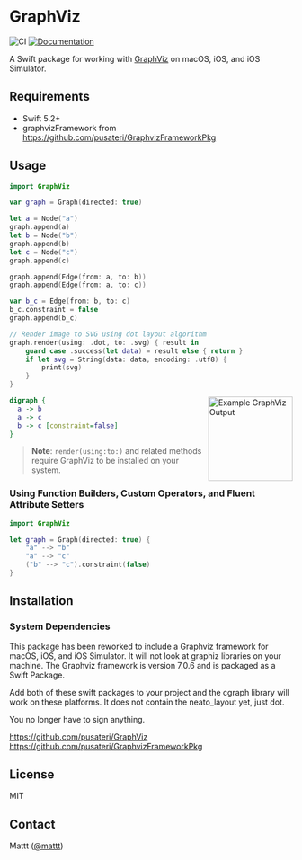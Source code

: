 # GraphViz

![CI][ci badge]
[![Documentation][documentation badge]][documentation]

A Swift package for working with [GraphViz][graphviz] on macOS, iOS, and iOS Simulator.

## Requirements

- Swift 5.2+
- graphvizFramework from https://github.com/pusateri/GraphvizFrameworkPkg

## Usage

```swift
import GraphViz

var graph = Graph(directed: true)

let a = Node("a")
graph.append(a)
let b = Node("b")
graph.append(b)
let c = Node("c")
graph.append(c)

graph.append(Edge(from: a, to: b))
graph.append(Edge(from: a, to: c))

var b_c = Edge(from: b, to: c)
b_c.constraint = false
graph.append(b_c)

// Render image to SVG using dot layout algorithm
graph.render(using: .dot, to: .svg) { result in
    guard case .success(let data) = result else { return } 
    if let svg = String(data: data, encoding: .utf8) {
        print(svg)
    }
}
```

<img src="https://user-images.githubusercontent.com/7659/76256368-108d1600-620d-11ea-9263-d3ca3cc68d8d.png" alt="Example GraphViz Output" width="150" align="right">

```dot
digraph {
  a -> b
  a -> c
  b -> c [constraint=false]
}
```

> **Note**:
> `render(using:to:)` and related methods require
> GraphViz to be installed on your system.

### Using Function Builders, Custom Operators, and Fluent Attribute Setters

```swift
import GraphViz

let graph = Graph(directed: true) {
    "a" --> "b"
    "a" --> "c"
    ("b" --> "c").constraint(false)
}
```

## Installation

### System Dependencies

This package has been reworked to include a Graphviz framework for macOS, iOS, and iOS Simulator.
It will not look at graphiz libraries on your machine.
The Graphviz framework is version 7.0.6 and is packaged as a Swift Package.

Add both of these swift packages to your project and the cgraph library will work on these platforms.
It does not contain the neato_layout yet, just dot.

You no longer have to sign anything.

https://github.com/pusateri/GraphViz
https://github.com/pusateri/GraphvizFrameworkPkg


## License

MIT

## Contact

Mattt ([@mattt](https://twitter.com/mattt))

[graphviz]: https://graphviz.org
[ci badge]: https://github.com/SwiftDocOrg/GraphViz/workflows/CI/badge.svg
[documentation badge]: https://github.com/SwiftDocOrg/GraphViz/workflows/Documentation/badge.svg
[documentation]: https://github.com/SwiftDocOrg/GraphViz/wiki
